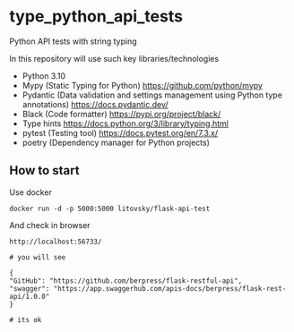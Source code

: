 # type_python_api_tests
Python API tests with string typing

In this repository will use such key libraries/technologies

* Python 3.10
* Mypy (Static Typing for Python) https://github.com/python/mypy
* Pydantic (Data validation and settings management using Python type annotations) https://docs.pydantic.dev/
* Black (Code formatter) https://pypi.org/project/black/
* Type hints https://docs.python.org/3/library/typing.html
* pytest (Testing tool) https://docs.pytest.org/en/7.3.x/
* poetry (Dependency manager for Python projects)

## How to start

Use docker
```
docker run -d -p 5000:5000 litovsky/flask-api-test
```
And check in browser

```
http://localhost:56733/

# you will see

{
"GitHub": "https://github.com/berpress/flask-restful-api",
"swagger": "https://app.swaggerhub.com/apis-docs/berpress/flask-rest-api/1.0.0"
}

# its ok
```
